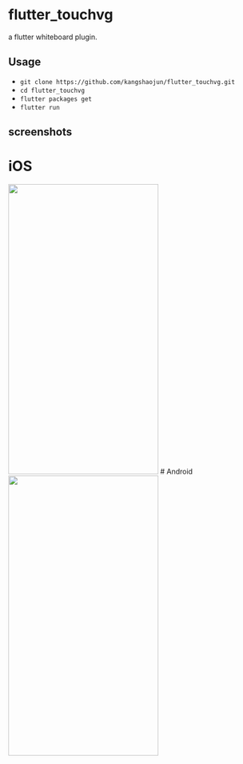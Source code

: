 # flutter_touchvg
a flutter whiteboard plugin.

## Usage
- `git clone https://github.com/kangshaojun/flutter_touchvg.git`
- `cd flutter_touchvg`
- `flutter packages get`
- `flutter run`

## screenshots
# iOS
<img width="300" height="580" src="https://raw.githubusercontent.com/kangshaojun/flutter_touchvg/master/screenshots/ios.png"/>
# Android
<img width="300" height="560" src="https://raw.githubusercontent.com/kangshaojun/flutter_touchvg/master/screenshots/android.png"/>